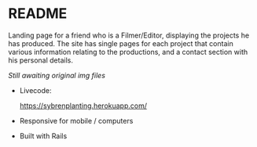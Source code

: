 # README

Landing page for a friend who is a Filmer/Editor, displaying the projects he has produced. The site has single pages for each project that contain various information relating to the productions, and a contact section with his personal details.

*Still awaiting original img files*

* Livecode:

    https://sybrenplanting.herokuapp.com/


* Responsive for mobile / computers

* Built with Rails

